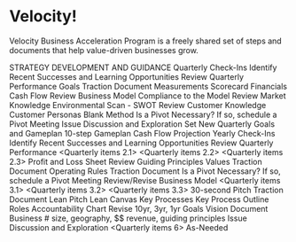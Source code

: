 # Velocity!
Velocity Business Acceleration Program is a freely shared set of steps and documents that help value-driven businesses grow.

STRATEGY DEVELOPMENT AND GUIDANCE
Quarterly Check-Ins
Identify Recent Successes and Learning Opportunities
Review Quarterly Performance
Goals
Traction Document
Measurements
Scorecard
Financials
Cash Flow
Review Business Model
Compliance to the Model
Review Market Knowledge
Environmental Scan - SWOT
Review Customer Knowledge 
Customer Personas
Blank Method
Is a Pivot Necessary?
If so, schedule a Pivot Meeting
Issue Discussion and Exploration
Set New Quarterly Goals and Gameplan
10-step Gameplan
Cash Flow Projection
Yearly Check-Ins
Identify Recent Successes and Learning Opportunities
Review Quarterly Performance
<Quarterly items 2.1>
<Quarterly items 2.2>
<Quarterly items 2.3>
Profit and Loss Sheet
Review Guiding Principles
Values
Traction Document
Operating Rules
Traction Document
Is a Pivot Necessary?
If so, schedule a Pivot Meeting
Review/Revise Business Model
<Quarterly items 3.1>
<Quarterly items 3.2>
<Quarterly items 3.3>
30-second Pitch
Traction Document
Lean Pitch
Lean Canvas
Key Processes
Key Process Outline
Roles
Accountability Chart
Revise 10yr, 3yr, 1yr Goals
Vision Document
Business # size, geography, $$ revenue, guiding principles
Issue Discussion and Exploration
<Quarterly items 6>
As-Needed